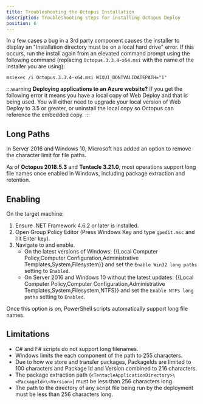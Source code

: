 ```yaml
---
title: Troubleshooting the Octopus Installation
description: Troubleshooting steps for installing Octopus Deploy
position: 6
---
```

In a few cases a bug in a 3rd party component causes the installer to display an "Installation directory must be on a local hard drive" error. If this occurs, run the install again from an elevated command prompt using the following command (replacing `Octopus.3.3.4-x64.msi` with the name of the installer you are using):

`msiexec /i Octopus.3.3.4-x64.msi WIXUI_DONTVALIDATEPATH="1"`

:::warning
**Deploying applications to an Azure website?**
If you get the following error it means you have a local copy of Web Deploy and that is being used. You will either need to upgrade your local version of Web Deploy to 3.5 or greater, or uninstall the local copy so Octopus can reference the embedded copy.
:::

## Long Paths

In Server 2016 and Windows 10, Microsoft has added an option to remove the character limit for file paths.

As of **Octopus 2018.5.3** and **Tentacle 3.21.0**, most operations support long file names once enabled in Windows, including package extraction and retention.

## Enabling

On the target machine:
1. Ensure .NET Framework 4.6.2 or later is installed.
1. Open Group Policy Editor (Press Windows Key and type `gpedit.msc` and hit Enter key).
1. Navigate to and enable.
    - On the latest versions of Windows: {{Local Computer Policy,Computer Configuration,Administrative Templates,System,Filesystem}} and set the `Enable Win32 long paths` setting to `Enabled`.
    - On Server 2016 and Windows 10 without the latest updates: {{Local Computer Policy,Computer Configuration,Administrative Templates,System,Filesystem,NTFS}} and set the `Enable NTFS long paths` setting to `Enabled`.

Once this option is on, PowerShell scripts automatically support long file names.

## Limitations

- C# and F# scripts do not support long filenames.
- Windows limits the each component of the path to 255 characters.
- Due to how we store and transfer packages, PackageIds are limited to 100 characters and Package Id and Version combined to 216 characters.
- The package extraction path (`<TentacleApplicationDirectory>\<PackageId>\<Version>`) must be less than 256 characters long.
- The path to the directory of any script file being run by the deployment must be less than 256 characters long.
